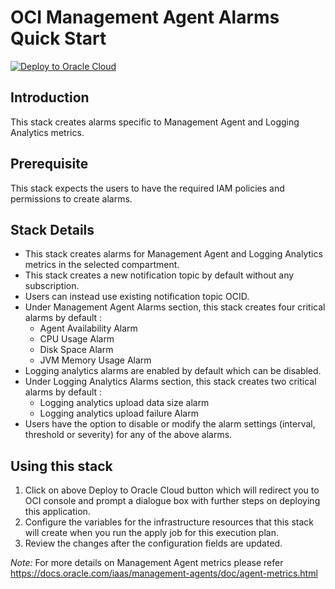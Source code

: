 <!--
# Copyright (c) 2022, Oracle and/or its affiliates.
# Licensed under the Universal Permissive License v 1.0 as shown at https://oss.oracle.com/licenses/upl.
-->

# **OCI Management Agent Alarms Quick Start**

[![Deploy to Oracle Cloud](https://oci-resourcemanager-plugin.plugins.oci.oraclecloud.com/latest/deploy-to-oracle-cloud.svg)](https://cloud.oracle.com/resourcemanager/stacks/create?zipUrl=https://github.com/myrepo/mydirectory/master.zip)

## Introduction

This stack creates alarms specific to Management Agent and Logging Analytics metrics.

## Prerequisite

This stack expects the users to have the required IAM policies and permissions to create alarms.

## Stack Details

* This stack creates alarms for Management Agent and Logging Analytics metrics in the selected compartment.
* This stack creates a new notification topic by default without any subscription.
* Users can instead use existing notification topic OCID.
* Under Management Agent Alarms section, this stack creates four critical alarms by default :
    * Agent Availability Alarm
    * CPU Usage Alarm
    * Disk Space Alarm
    * JVM Memory Usage Alarm
* Logging analytics alarms are enabled by default which can be disabled.
* Under Logging Analytics Alarms section, this stack creates two critical alarms by default :
    * Logging analytics upload data size alarm
    * Logging analytics upload failure Alarm
* Users have the option to disable or modify the alarm settings (interval, threshold or severity) for any of the above alarms.

## Using this stack

1. Click on above Deploy to Oracle Cloud button which will redirect you to OCI console and prompt a dialogue box with further steps on deploying this application.
2. Configure the variables for the infrastructure resources that this stack will create when you run the apply job for this execution plan.
3. Review the changes after the configuration fields are updated.

*Note:* For more details on Management Agent metrics please refer
https://docs.oracle.com/iaas/management-agents/doc/agent-metrics.html